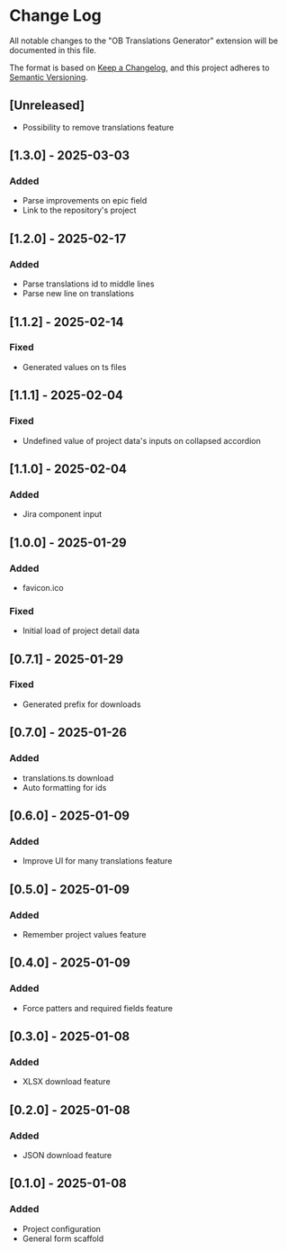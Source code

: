 # Change Log

All notable changes to the "OB Translations Generator" extension will be documented in this file.

The format is based on [Keep a Changelog](https://keepachangelog.com/en/1.1.0/),
and this project adheres to [Semantic Versioning](https://semver.org/spec/v2.0.0.html).

## [Unreleased]

- Possibility to remove translations feature

## [1.3.0] - 2025-03-03

### Added

- Parse improvements on epic field
- Link to the repository's project

## [1.2.0] - 2025-02-17

### Added

- Parse translations id to middle lines
- Parse new line on translations

## [1.1.2] - 2025-02-14

### Fixed

- Generated values on ts files

## [1.1.1] - 2025-02-04

### Fixed

- Undefined value of project data's inputs on collapsed accordion

## [1.1.0] - 2025-02-04

### Added

- Jira component input

## [1.0.0] - 2025-01-29

### Added

- favicon.ico

### Fixed

- Initial load of project detail data

## [0.7.1] - 2025-01-29

### Fixed

- Generated prefix for downloads

## [0.7.0] - 2025-01-26

### Added

- translations.ts download
- Auto formatting for ids

## [0.6.0] - 2025-01-09

### Added

- Improve UI for many translations feature

## [0.5.0] - 2025-01-09

### Added

- Remember project values feature

## [0.4.0] - 2025-01-09

### Added

- Force patters and required fields feature

## [0.3.0] - 2025-01-08

### Added

- XLSX download feature

## [0.2.0] - 2025-01-08

### Added

- JSON download feature

## [0.1.0] - 2025-01-08

### Added

- Project configuration
- General form scaffold
